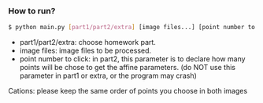 ### How to run?

```bash
$ python main.py [part1/part2/extra] [image files...] [point number to click]
```

- part1/part2/extra: choose homework part.  
- image files: image files to be processed.  
- point number to click: in part2, this parameter is to declare how many points will be chose to get the affine parameters. (do NOT use this parameter in part1 or extra, or the program may crash)

Cations: please keep the same order of points you choose in both images
